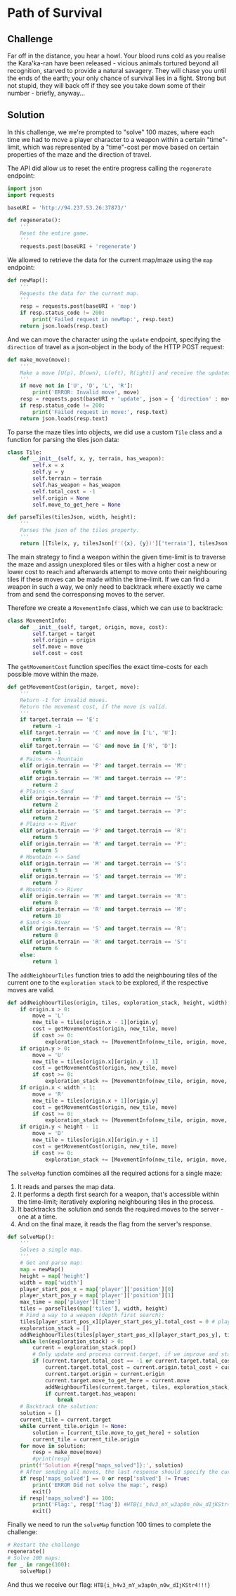 # Path of Survival

## Challenge
Far off in the distance, you hear a howl. Your blood runs cold as you realise the Kara'ka-ran have been released - vicious animals tortured beyond all recognition, starved to provide a natural savagery. They will chase you until the ends of the earth; your only chance of survival lies in a fight. Strong but not stupid, they will back off if they see you take down some of their number - briefly, anyway...

## Solution
In this challenge, we we're prompted to "solve" 100 mazes, where each time we had to move a player character to a weapon within a certain "time"-limit, which was represented by a "time"-cost per move based on certain properties of the maze and the direction of travel.

The API did allow us to reset the entire progress calling the `regenerate` endpoint:
```python
import json
import requests

baseURI = 'http://94.237.53.26:37873/'

def regenerate():
	'''
	Reset the entire game.
	'''
	requests.post(baseURI + 'regenerate')
```

We allowed to retrieve the data for the current map/maze using the `map` endpoint:
```python
def newMap():
	'''
	Requests the data for the current map.
	'''
	resp = requests.post(baseURI + 'map')
	if resp.status_code != 200:
		print('Failed request in newMap:', resp.text)
	return json.loads(resp.text)
```

And we can move the character using the `update` endpoint, specifying the `direction` of travel as a json-object in the body of the HTTP POST request: 
```python
def make_move(move):
	'''
	Make a move [U(p), D(own), L(eft), R(ight)] and receive the updated map.
	'''
	if move not in ['U', 'D', 'L', 'R']:
		print('ERROR: Invalid move', move)
	resp = requests.post(baseURI + 'update', json = { 'direction' : move })
	if resp.status_code != 200:
		print('Failed request in move:', resp.text)
	return json.loads(resp.text)
```

To parse the maze tiles into objects, we did use a custom `Tile` class and a function for parsing the tiles json data:
```python
class Tile:
	def __init__(self, x, y, terrain, has_weapon):
		self.x = x
		self.y = y
		self.terrain = terrain
		self.has_weapon = has_weapon
		self.total_cost = -1
		self.origin = None
		self.move_to_get_here = None

def parseTiles(tilesJson, width, height):
	'''
	Parses the json of the tiles property.
	'''
	return [[Tile(x, y, tilesJson[f'({x}, {y})']['terrain'], tilesJson[f'({x}, {y})']['has_weapon']) for y in range(height)] for x in range(width)]
```

The main strategy to find a weapon within the given time-limit is to traverse the maze and assign unexplored tiles or tiles with a higher cost a new or lower cost to reach and afterwards attempt to move onto their neighbouring tiles if these moves can be made within the time-limit. If we can find a weapon in such a way, we only need to backtrack where exactly we came from and send the corresponsing moves to the server.

Therefore we create a `MovementInfo` class, which we can use to backtrack:
```python
class MovementInfo:
	def __init__(self, target, origin, move, cost):
		self.target = target
		self.origin = origin
		self.move = move
		self.cost = cost
```

The `getMovementCost` function specifies the exact time-costs for each possible move within the maze. 
```python
def getMovementCost(origin, target, move):
	'''
	Return -1 for invalid moves.
	Return the movement cost, if the move is valid.
	'''
	if target.terrain == 'E':
		return -1
	elif target.terrain == 'C' and move in ['L', 'U']:
		return -1
	elif target.terrain == 'G' and move in ['R', 'D']:
		return -1
	# Pains <-> Mountain
	elif origin.terrain == 'P' and target.terrain == 'M':
		return 5
	elif origin.terrain == 'M' and target.terrain == 'P':
		return 2
	# Plains <-> Sand
	elif origin.terrain == 'P' and target.terrain == 'S':
		return 2
	elif origin.terrain == 'S' and target.terrain == 'P':
		return 2
	# Plains <-> River
	elif origin.terrain == 'P' and target.terrain == 'R':
		return 5
	elif origin.terrain == 'R' and target.terrain == 'P':
		return 5
	# Mountain <-> Sand
	elif origin.terrain == 'M' and target.terrain == 'S':
		return 5
	elif origin.terrain == 'S' and target.terrain == 'M':
		return 7
	# Mountain <-> River
	elif origin.terrain == 'M' and target.terrain == 'R':
		return 8
	elif origin.terrain == 'R' and target.terrain == 'M':
		return 10
	# Sand <-> River
	elif origin.terrain == 'S' and target.terrain == 'R':
		return 8
	elif origin.terrain == 'R' and target.terrain == 'S':
		return 6
	else:
		return 1
```

The `addNeighbourTiles` function tries to add the neighbouring tiles of the current one to the `exploration stack` to be explored, if the respective moves are valid.
```python
def addNeighbourTiles(origin, tiles, exploration_stack, height, width):
	if origin.x > 0:
		move = 'L'
		new_tile = tiles[origin.x - 1][origin.y]
		cost = getMovementCost(origin, new_tile, move)
		if cost >= 0:
			exploration_stack += [MovementInfo(new_tile, origin, move, cost)]
	if origin.y > 0:
		move = 'U'
		new_tile = tiles[origin.x][origin.y - 1]
		cost = getMovementCost(origin, new_tile, move)
		if cost >= 0:
			exploration_stack += [MovementInfo(new_tile, origin, move, cost)]
	if origin.x < width - 1:
		move = 'R'
		new_tile = tiles[origin.x + 1][origin.y]
		cost = getMovementCost(origin, new_tile, move)
		if cost >= 0:
			exploration_stack += [MovementInfo(new_tile, origin, move, cost)]
	if origin.y < height - 1:
		move = 'D'
		new_tile = tiles[origin.x][origin.y + 1]
		cost = getMovementCost(origin, new_tile, move)
		if cost >= 0:
			exploration_stack += [MovementInfo(new_tile, origin, move, cost)]
```

The `solveMap` function combines all the required actions for a single maze:
1. It reads and parses the map data.
2. It performs a depth first search for a weapon, that's accessible within the time-limit; iteratively exploring neighbouring tiles in the process.
3. It backtracks the solution and sends the required moves to the server - one at a time.
4. And on the final maze, it reads the flag from the server's response.
```python
def solveMap():
	'''
	Solves a single map.
	'''
	# Get and parse map:
	map = newMap()
	height = map['height']
	width = map['width']
	player_start_pos_x = map['player']['position'][0]
	player_start_pos_y = map['player']['position'][1]
	max_time = map['player']['time']
	tiles = parseTiles(map['tiles'], width, height)
	# Find a way to a weapon (depth first search):
	tiles[player_start_pos_x][player_start_pos_y].total_cost = 0 # player position
	exploration_stack = []
	addNeighbourTiles(tiles[player_start_pos_x][player_start_pos_y], tiles, exploration_stack, height, width)
	while len(exploration_stack) > 0:
		current = exploration_stack.pop()
		# Only update and process current.target, if we improve and stay within the max_time constraint.
		if (current.target.total_cost == -1 or current.target.total_cost > current.origin.total_cost + current.cost) and max_time >= current.origin.total_cost + current.cost:
			current.target.total_cost = current.origin.total_cost + current.cost
			current.target.origin = current.origin
			current.target.move_to_get_here = current.move
			addNeighbourTiles(current.target, tiles, exploration_stack, height, width)
			if current.target.has_weapon:
				break
	# Backtrack the solution:
	solution = []
	current_tile = current.target
	while current_tile.origin != None:
		solution = [current_tile.move_to_get_here] + solution
		current_tile = current_tile.origin
	for move in solution:
		resp = make_move(move)
		#print(resp)
	print(f'Solution #{resp["maps_solved"]}:', solution)
	# After sending all moves, the last response should specify the current map 'solved':
	if resp['maps_solved'] == 0 or resp['solved'] != True:
		print('ERROR Did not solve the map:', resp)
		exit()
	if resp['maps_solved'] == 100:
		print('Flag:', resp['flag']) #HTB{i_h4v3_mY_w3ap0n_n0w_dIjKStr4!!!}
		exit()
```

Finally we need to run the `solveMap` function 100 times to complete the challenge:
```python
# Restart the challenge
regenerate()
# Solve 100 maps:
for _ in range(100):
	solveMap()
```
And thus we receive our flag: `HTB{i_h4v3_mY_w3ap0n_n0w_dIjKStr4!!!}`